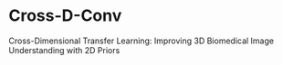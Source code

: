 # Cross-D-Conv
Cross-Dimensional Transfer Learning: Improving 3D Biomedical Image Understanding with 2D Priors
